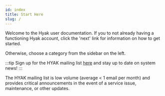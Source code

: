 ```yaml
---
id: index
title: Start Here
slug: /
---
```


Welcome to the Hyak user documentation. If you to not already having a functioning Hyak account, click the 'next' link for information on how to get started.

Otherwise, choose a category from the sidebar on the left.

:::tip
Sign up for the HYAK mailing list [here](https://mailman1.u.washington.edu/mailman/listinfo/hyak-users) and stay up to date on system news!
:::

The HYAK mailing list is low volume (average < 1 email per month) and provides critical announcements in the event of a service issue, maintenance, or other updates.

